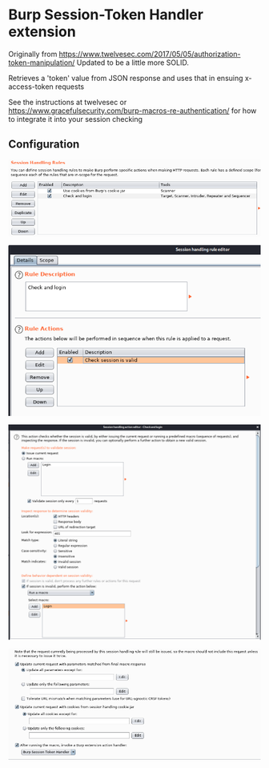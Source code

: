 # Burp Session-Token Handler extension

Originally from https://www.twelvesec.com/2017/05/05/authorization-token-manipulation/
Updated to be a little more SOLID.

Retrieves a 'token' value from JSON response and uses that in ensuing x-access-token requests

See the instructions at twelvesec or https://www.gracefulsecurity.com/burp-macros-re-authentication/ for how to integrate it into your session checking

## Configuration
![Session Handling Rules](images/1.SessionHandlingRules.png)

![Session Handling Rules Editor](images/2.SessionHandlingRulesEditor.png)

![Session Handling Action Editor](images/3.SessionHandlingActionEdiitor-1.png)

![Session Handling Action Editor](images/4.SessionHandlingActionEdiitor-2.png)